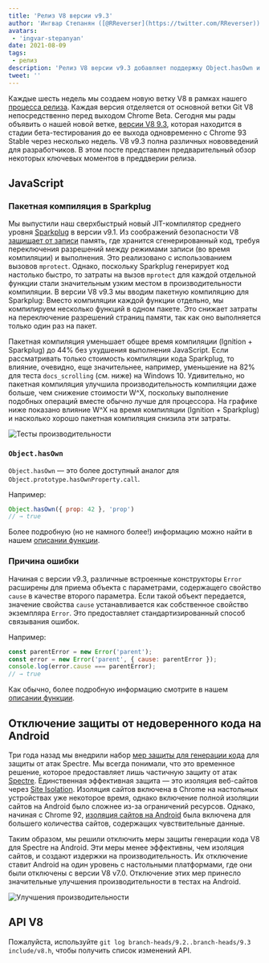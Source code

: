 ```yaml
---
title: 'Релиз V8 версии v9.3'
author: 'Ингвар Степанян ([@RReverser](https://twitter.com/RReverser))'
avatars:
 - 'ingvar-stepanyan'
date: 2021-08-09
tags:
 - релиз
description: 'Релиз V8 версии v9.3 добавляет поддержку Object.hasOwn и причин ошибок (Error causes), улучшает производительность компиляции и отключает защиту от недоверенного генерации кода на Android.'
tweet: ''
---
```

Каждые шесть недель мы создаем новую ветку V8 в рамках нашего [процесса релиза](https://v8.dev/docs/release-process). Каждая версия отделяется от основной ветки Git V8 непосредственно перед выходом Chrome Beta. Сегодня мы рады объявить о нашей новой ветке, [версии V8 9.3](https://chromium.googlesource.com/v8/v8.git/+log/branch-heads/9.3), которая находится в стадии бета-тестирования до ее выхода одновременно с Chrome 93 Stable через несколько недель. V8 v9.3 полна различных нововведений для разработчиков. В этом посте представлен предварительный обзор некоторых ключевых моментов в преддверии релиза.

<!--truncate-->
## JavaScript

### Пакетная компиляция в Sparkplug

Мы выпустили наш сверхбыстрый новый JIT-компилятор среднего уровня [Sparkplug](https://v8.dev/blog/sparkplug) в версии v9.1. Из соображений безопасности V8 [защищает от записи](https://en.wikipedia.org/wiki/W%5EX) память, где хранится сгенерированный код, требуя переключения разрешений между режимами записи (во время компиляции) и выполнения. Это реализовано с использованием вызовов `mprotect`. Однако, поскольку Sparkplug генерирует код настолько быстро, то затраты на вызов `mprotect` для каждой отдельной функции стали значительным узким местом в производительности компиляции. В версии V8 v9.3 мы вводим пакетную компиляцию для Sparkplug: Вместо компиляции каждой функции отдельно, мы компилируем несколько функций в одном пакете. Это снижает затраты на переключение разрешений страниц памяти, так как оно выполняется только один раз на пакет.

Пакетная компиляция уменьшает общее время компиляции (Ignition + Sparkplug) до 44% без ухудшения выполнения JavaScript. Если рассматривать только стоимость компиляции кода Sparkplug, то влияние, очевидно, еще значительнее, например, уменьшение на 82% для теста `docs_scrolling` (см. ниже) на Windows 10. Удивительно, но пакетная компиляция улучшила производительность компиляции даже больше, чем снижение стоимости W^X, поскольку выполнение подобных операций вместе обычно лучше для процессора. На графике ниже показано влияние W^X на время компиляции (Ignition + Sparkplug) и насколько хорошо пакетная компиляция снизила эти затраты.

![Тесты производительности](/_img/v8-release-93/sparkplug.svg)

### `Object.hasOwn`

`Object.hasOwn` — это более доступный аналог для `Object.prototype.hasOwnProperty.call`.

Например:

```javascript
Object.hasOwn({ prop: 42 }, 'prop')
// → true
```

Более подробную (но не намного более!) информацию можно найти в нашем [описании функции](https://v8.dev/features/object-has-own).

### Причина ошибки

Начиная с версии v9.3, различные встроенные конструкторы `Error` расширены для приема объекта с параметрами, содержащего свойство `cause` в качестве второго параметра. Если такой объект передается, значение свойства `cause` устанавливается как собственное свойство экземпляра `Error`. Это предоставляет стандартизированный способ связывания ошибок.

Например:

```javascript
const parentError = new Error('parent');
const error = new Error('parent', { cause: parentError });
console.log(error.cause === parentError);
// → true
```

Как обычно, более подробную информацию смотрите в нашем [описании функции](https://v8.dev/features/error-cause).

## Отключение защиты от недоверенного кода на Android

Три года назад мы внедрили набор [мер защиты для генерации кода](https://v8.dev/blog/spectre) для защиты от атак Spectre. Мы всегда понимали, что это временное решение, которое предоставляет лишь частичную защиту от атак [Spectre](https://spectreattack.com/spectre.pdf). Единственная эффективная защита — это изоляция веб-сайтов через [Site Isolation](https://blog.chromium.org/2021/03/mitigating-side-channel-attacks.html). Изоляция сайтов включена в Chrome на настольных устройствах уже некоторое время, однако включение полной изоляции сайтов на Android было сложнее из-за ограничений ресурсов. Однако, начиная с Chrome 92, [изоляция сайтов на Android](https://security.googleblog.com/2021/07/protecting-more-with-site-isolation.html) была включена для большего количества сайтов, содержащих чувствительные данные.

Таким образом, мы решили отключить меры защиты генерации кода V8 для Spectre на Android. Эти меры менее эффективны, чем изоляция сайтов, и создают издержки на производительность. Их отключение ставит Android на один уровень с настольными платформами, где они были отключены с версии V8 v7.0. Отключение этих мер принесло значительные улучшения производительности в тестах на Android.

![Улучшения производительности](/_img/v8-release-93/code-mitigations.svg)

## API V8

Пожалуйста, используйте `git log branch-heads/9.2..branch-heads/9.3 include/v8.h`, чтобы получить список изменений API.
